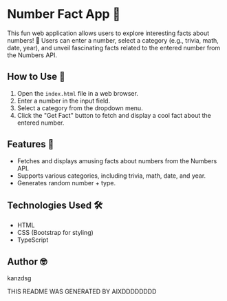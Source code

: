 # Number Fact App 🚀

This fun web application allows users to explore interesting facts about numbers! 🎉 Users can enter a number, select a category (e.g., trivia, math, date, year), and unveil fascinating facts related to the entered number from the Numbers API.

## How to Use 🤔

1. Open the `index.html` file in a web browser.
2. Enter a number in the input field.
3. Select a category from the dropdown menu.
4. Click the "Get Fact" button to fetch and display a cool fact about the entered number.

## Features 🌟

- Fetches and displays amusing facts about numbers from the Numbers API.
- Supports various categories, including trivia, math, date, and year.
- Generates random number + type.

## Technologies Used 🛠️

- HTML
- CSS (Bootstrap for styling)
- TypeScript

## Author 🤓

kanzdsg

THIS README WAS GENERATED BY AIXDDDDDDDD
